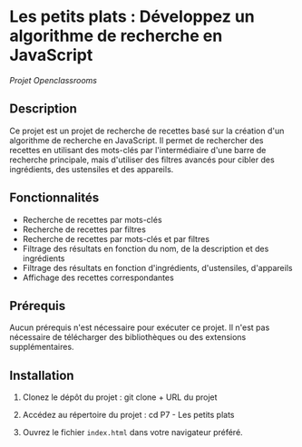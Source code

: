 # Les petits plats : Développez un algorithme de recherche en JavaScript
*Projet Openclassrooms*

## Description
Ce projet est un projet de recherche de recettes basé sur la création d'un algorithme de recherche en JavaScript. Il permet de rechercher des recettes en utilisant des mots-clés par l'intermédiaire d'une barre de recherche principale, mais d'utiliser des filtres avancés pour cibler des ingrédients, des ustensiles et des appareils.

## Fonctionnalités
- Recherche de recettes par mots-clés
- Recherche de recettes par filtres
- Recherche de recettes par mots-clés et par filtres
- Filtrage des résultats en fonction du nom, de la description et des ingrédients
- Filtrage des résultats en fonction d'ingrédients, d'ustensiles, d'appareils
- Affichage des recettes correspondantes

## Prérequis
Aucun prérequis n'est nécessaire pour exécuter ce projet. Il n'est pas nécessaire de télécharger des bibliothèques ou des extensions supplémentaires.

## Installation
1. Clonez le dépôt du projet :
git clone + URL du projet

2. Accédez au répertoire du projet :
cd P7 - Les petits plats

3. Ouvrez le fichier `index.html` dans votre navigateur préféré.